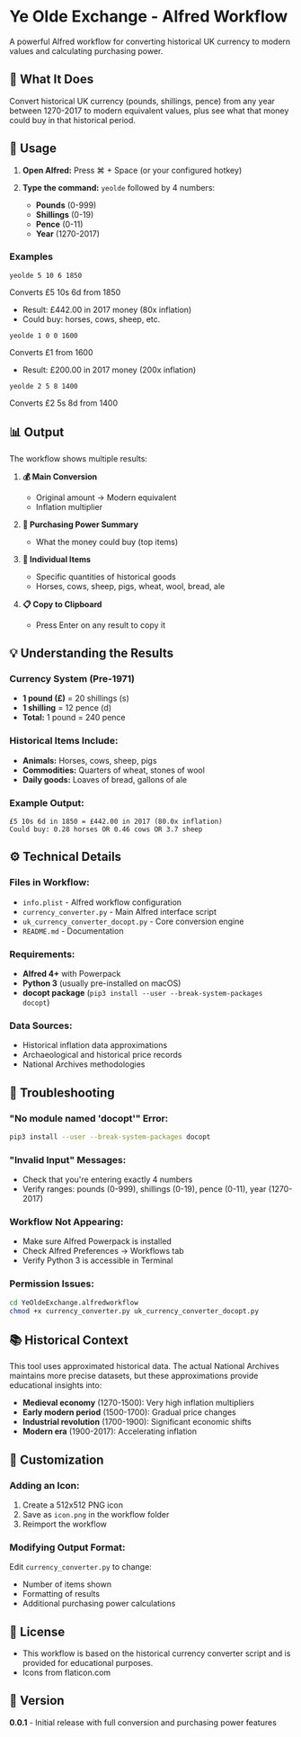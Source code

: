 # Ye Olde Exchange - Alfred Workflow

A powerful Alfred workflow for converting historical UK currency to modern values and calculating purchasing power.

## 🎯 What It Does

Convert historical UK currency (pounds, shillings, pence) from any year between 1270-2017 to modern equivalent values, plus see what that money could buy in that historical period.



## 🚀 Usage

1. **Open Alfred:** Press ⌘ + Space (or your configured hotkey)

2. **Type the command:** `yeolde` followed by 4 numbers:
   - **Pounds** (0-999)
   - **Shillings** (0-19) 
   - **Pence** (0-11)
   - **Year** (1270-2017)

### Examples

```
yeolde 5 10 6 1850
```
Converts £5 10s 6d from 1850
- Result: £442.00 in 2017 money (80x inflation)
- Could buy: horses, cows, sheep, etc.

```
yeolde 1 0 0 1600
```
Converts £1 from 1600
- Result: £200.00 in 2017 money (200x inflation)

```
yeolde 2 5 8 1400
```
Converts £2 5s 8d from 1400

## 📊 Output

The workflow shows multiple results:

1. **💰 Main Conversion**
   - Original amount → Modern equivalent
   - Inflation multiplier

2. **🛒 Purchasing Power Summary**
   - What the money could buy (top items)

3. **📝 Individual Items**
   - Specific quantities of historical goods
   - Horses, cows, sheep, pigs, wheat, wool, bread, ale

4. **📋 Copy to Clipboard**
   - Press Enter on any result to copy it

## 💡 Understanding the Results

### Currency System (Pre-1971)
- **1 pound (£)** = 20 shillings (s)
- **1 shilling** = 12 pence (d)
- **Total:** 1 pound = 240 pence

### Historical Items Include:
- **Animals:** Horses, cows, sheep, pigs
- **Commodities:** Quarters of wheat, stones of wool
- **Daily goods:** Loaves of bread, gallons of ale

### Example Output:
```
£5 10s 6d in 1850 = £442.00 in 2017 (80.0x inflation)
Could buy: 0.28 horses OR 0.46 cows OR 3.7 sheep
```

## ⚙️ Technical Details

### Files in Workflow:
- `info.plist` - Alfred workflow configuration
- `currency_converter.py` - Main Alfred interface script
- `uk_currency_converter_docopt.py` - Core conversion engine
- `README.md` - Documentation

### Requirements:
- **Alfred 4+** with Powerpack
- **Python 3** (usually pre-installed on macOS)
- **docopt package** (`pip3 install --user --break-system-packages docopt`)

### Data Sources:
- Historical inflation data approximations
- Archaeological and historical price records
- National Archives methodologies

## 🐛 Troubleshooting

### "No module named 'docopt'" Error:
```bash
pip3 install --user --break-system-packages docopt
```

### "Invalid Input" Messages:
- Check that you're entering exactly 4 numbers
- Verify ranges: pounds (0-999), shillings (0-19), pence (0-11), year (1270-2017)

### Workflow Not Appearing:
- Make sure Alfred Powerpack is installed
- Check Alfred Preferences → Workflows tab
- Verify Python 3 is accessible in Terminal

### Permission Issues:
```bash
cd YeOldeExchange.alfredworkflow
chmod +x currency_converter.py uk_currency_converter_docopt.py
```

## 📚 Historical Context

This tool uses approximated historical data. The actual National Archives maintains more precise datasets, but these approximations provide educational insights into:

- **Medieval economy** (1270-1500): Very high inflation multipliers
- **Early modern period** (1500-1700): Gradual price changes  
- **Industrial revolution** (1700-1900): Significant economic shifts
- **Modern era** (1900-2017): Accelerating inflation

## 🎨 Customization

### Adding an Icon:
1. Create a 512x512 PNG icon
2. Save as `icon.png` in the workflow folder
3. Reimport the workflow

### Modifying Output Format:
Edit `currency_converter.py` to change:
- Number of items shown
- Formatting of results
- Additional purchasing power calculations

## 📄 License

- This workflow is based on the historical currency converter script and is provided for educational purposes.
- Icons from flaticon.com

## 🔧 Version

**0.0.1** - Initial release with full conversion and purchasing power features 
